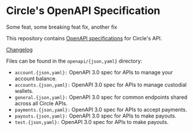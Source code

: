 # Circle's OpenAPI Specification

Some feat, some breaking feat
fix, another fix

This repository contains [OpenAPI specifications][openapi] for Circle's API.

[Changelog](https://github.com/circlefin/openapi/releases/)


Files can be found in the `openapi/{json,yaml}` directory:

* `account.{json,yaml}:` OpenAPI 3.0 spec for APIs to manage your account balance.
* `accounts.{json,yaml}:` OpenAPI 3.0 spec for APIs to manage custodial wallets.
* `general.{json,yaml}:` OpenAPI 3.0 spec for common endpoints shared across all Circle APIs.
* `payments.{json,yaml}:` OpenAPI 3.0 spec for APIs to accept payments.
* `payouts.{json,yaml}:` OpenAPI 3.0 spec for APIs to make payouts.
* `test.{json,yaml}:` OpenAPI 3.0 spec for APIs to make payouts.


[openapi]: https://www.openapis.org/